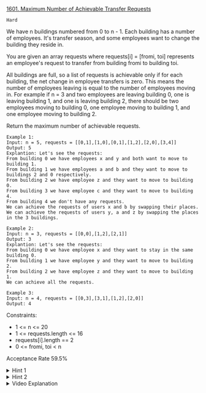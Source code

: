 [1601. Maximum Number of Achievable Transfer Requests](https://leetcode.com/problems/maximum-number-of-achievable-transfer-requests/description/)

`Hard`

We have n buildings numbered from 0 to n - 1. Each building has a number of employees. It's transfer season, and some employees want to change the building they reside in.

You are given an array requests where requests[i] = [fromi, toi] represents an employee's request to transfer from building fromi to building toi.

All buildings are full, so a list of requests is achievable only if for each building, the net change in employee transfers is zero. This means the number of employees leaving is equal to the number of employees moving in. For example if n = 3 and two employees are leaving building 0, one is leaving building 1, and one is leaving building 2, there should be two employees moving to building 0, one employee moving to building 1, and one employee moving to building 2.

Return the maximum number of achievable requests.

```
Example 1:
Input: n = 5, requests = [[0,1],[1,0],[0,1],[1,2],[2,0],[3,4]]
Output: 5
Explantion: Let's see the requests:
From building 0 we have employees x and y and both want to move to building 1.
From building 1 we have employees a and b and they want to move to buildings 2 and 0 respectively.
From building 2 we have employee z and they want to move to building 0.
From building 3 we have employee c and they want to move to building 4.
From building 4 we don't have any requests.
We can achieve the requests of users x and b by swapping their places.
We can achieve the requests of users y, a and z by swapping the places in the 3 buildings.

Example 2:
Input: n = 3, requests = [[0,0],[1,2],[2,1]]
Output: 3
Explantion: Let's see the requests:
From building 0 we have employee x and they want to stay in the same building 0.
From building 1 we have employee y and they want to move to building 2.
From building 2 we have employee z and they want to move to building 1.
We can achieve all the requests. 

Example 3:
Input: n = 4, requests = [[0,3],[3,1],[1,2],[2,0]]
Output: 4
``` 

Constraints:

- 1 <= n <= 20
- 1 <= requests.length <= 16
- requests[i].length == 2
- 0 <= fromi, toi < n

Acceptance Rate
59.5%

<details>
<summary>Hint 1</summary>

Think brute force

</details>

<details>
<summary>Hint 2</summary>

When is a subset of requests okay?

</details>

<details>
<summary>Video Explanation</summary>

[Recommend Explanation - HuifengGuan](https://www.youtube.com/watch?v=jOI8_U-aenY)
</details>